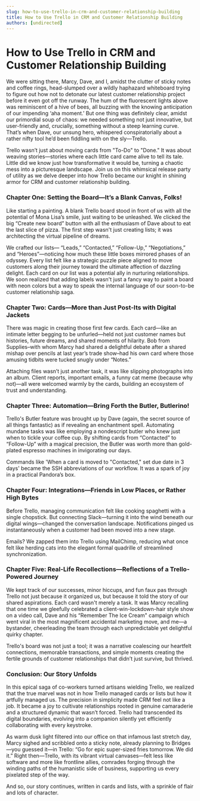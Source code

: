 ```yaml
---
slug: how-to-use-trello-in-crm-and-customer-relationship-building
title: How to Use Trello in CRM and Customer Relationship Building
authors: [undirected]
---
```



# How to Use Trello in CRM and Customer Relationship Building

We were sitting there, Marcy, Dave, and I, amidst the clutter of sticky notes and coffee rings, head-slumped over a wildly haphazard whiteboard trying to figure out how not to detonate our latest customer relationship project before it even got off the runway. The hum of the fluorescent lights above was reminiscent of a hive of bees, all buzzing with the knowing anticipation of our impending ‘aha moment.’ But one thing was definitely clear, amidst our primordial soup of chaos: we needed something not just innovative, but user-friendly and, crucially, something without a steep learning curve. That’s when Dave, our unsung hero, whispered conspiratorially about a rather nifty tool he’d been fiddling with on the sly—Trello. 

Trello wasn’t just about moving cards from "To-Do" to "Done." It was about weaving stories—stories where each little card came alive to tell its tale. Little did we know just how transformative it would be, turning a chaotic mess into a picturesque landscape. Join us on this whimsical release party of utility as we delve deeper into how Trello became our knight in shining armor for CRM and customer relationship building.

### Chapter One: Setting the Board—It’s a Blank Canvas, Folks!

Like starting a painting. A blank Trello board stood in front of us with all the potential of Mona Lisa’s smile, just waiting to be unleashed. We clicked the big “Create new board” button with all the enthusiasm of Dave about to eat the last slice of pizza. The first step wasn't just creating lists; it was architecting the virtual pipeline of dreams.

We crafted our lists— “Leads,” “Contacted,” “Follow-Up,” “Negotiations,” and “Heroes”—noticing how much these little boxes mirrored phases of an odyssey. Every list felt like a strategic puzzle piece aligned to move customers along their journey toward the ultimate affection of dazzling delight. Each card on our list was a potential ally in nurturing relationships. We soon realized that adding labels wasn't just a fancy way to paint a board with neon colors but a way to speak the internal language of our soon-to-be customer relationship saga.

### Chapter Two: Cards—More than Just Post-Its with Digital Jackets

There was magic in creating those first few cards. Each card—like an intimate letter begging to be unfurled—held not just customer names but histories, future dreams, and shared moments of hilarity. Bob from Supplies–with whom Marcy had shared a delightful debate after a shared mishap over pencils at last year’s trade show–had his own card where those amusing tidbits were tucked snugly under “Notes.”

Attaching files wasn’t just another task, it was like slipping photographs into an album. Client reports, important emails, a funny cat meme (because why not)—all were welcomed warmly by the cards, building an ecosystem of trust and understanding.

### Chapter Three: Automation—Bring Forth the Butler, Butlerino!

Trello's Butler feature was brought up by Dave (again, the secret source of all things fantastic) as if revealing an enchantment spell. Automating mundane tasks was like employing a nondescript butler who knew just when to tickle your coffee cup. By shifting cards from “Contacted” to “Follow-Up” with a magical precision, the Butler was worth more than gold-plated espresso machines in invigorating our days.

Commands like 'When a card is moved to "Contacted," set due date in 3 days' became the SSH abbreviations of our workflow. It was a spark of joy in a practical Pandora’s box.

### Chapter Four: Integrations—Friends in Low Places, or Rather High Bytes

Before Trello, managing communication felt like cooking spaghetti with a single chopstick. But connecting Slack—turning it into the wind beneath our digital wings—changed the conversation landscape. Notifications pinged us instantaneously when a customer had been moved into a new stage.

Emails? We zapped them into Trello using MailChimp, reducing what once felt like herding cats into the elegant formal quadrille of streamlined synchronization.

### Chapter Five: Real-Life Recollections—Reflections of a Trello-Powered Journey

We kept track of our successes, minor hiccups, and fun faux pas through Trello not just because it organized us, but because it told the story of our shared aspirations. Each card wasn't merely a task. It was Marcy recalling that one time we gleefully celebrated a client-win-lockdown-hair style show on a video call, Dave and his “Remember The Ice Cream" campaign which went viral in the most magnificent accidental marketing move, and me—a bystander, cheerleading the team through each unpredictable yet delightful quirky chapter.

Trello's board was not just a tool; it was a narrative coalescing our heartfelt connections, memorable transactions, and simple moments creating the fertile grounds of customer relationships that didn’t just survive, but thrived.

### Conclusion: Our Story Unfolds

In this epical saga of co-workers turned artisans wielding Trello, we realized that the true marvel was not in how Trello managed cards or lists but how it artfully managed us. The precision in simplicity made CRM feel not like a job. It became a joy to cultivate relationships rooted in genuine camaraderie and a structured dynamic that wasn’t forced. Trello had transcended its digital boundaries, evolving into a companion silently yet efficiently collaborating with every keystroke.

As warm dusk light filtered into our office on that infamous last stretch day, Marcy sighed and scribbled onto a sticky note, already planning to Bridges—you guessed it—in Trello: “Go for epic super-sized fries tomorrow. We did it.” Right then—Trello, with its vibrant virtual canvases—felt less like software and more like frontline allies, comrades forging through the winding paths of the humanistic side of business, supporting us every pixelated step of the way.

And so, our story continues, written in cards and lists, with a sprinkle of flair and lots of character.